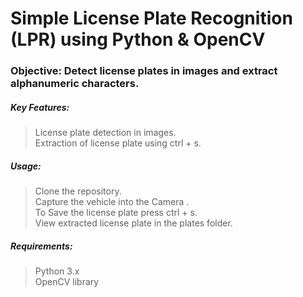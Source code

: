 
# Simple License Plate Recognition (LPR) using Python & OpenCV <br>

### **Objective:** Detect license plates in images and extract alphanumeric characters.<br>

##### **Key Features:**<br>
> License plate detection in images.<br>
> Extraction of  license plate using ctrl + s.<br>

##### **Usage**:<br>
> Clone the repository.<br>
> Capture the vehicle into the Camera .<br>
> To Save the license plate press ctrl + s.<br>
> View extracted license plate in the plates folder.<br>

##### **Requirements**:<br>
> Python 3.x<br>
> OpenCV library<br>
